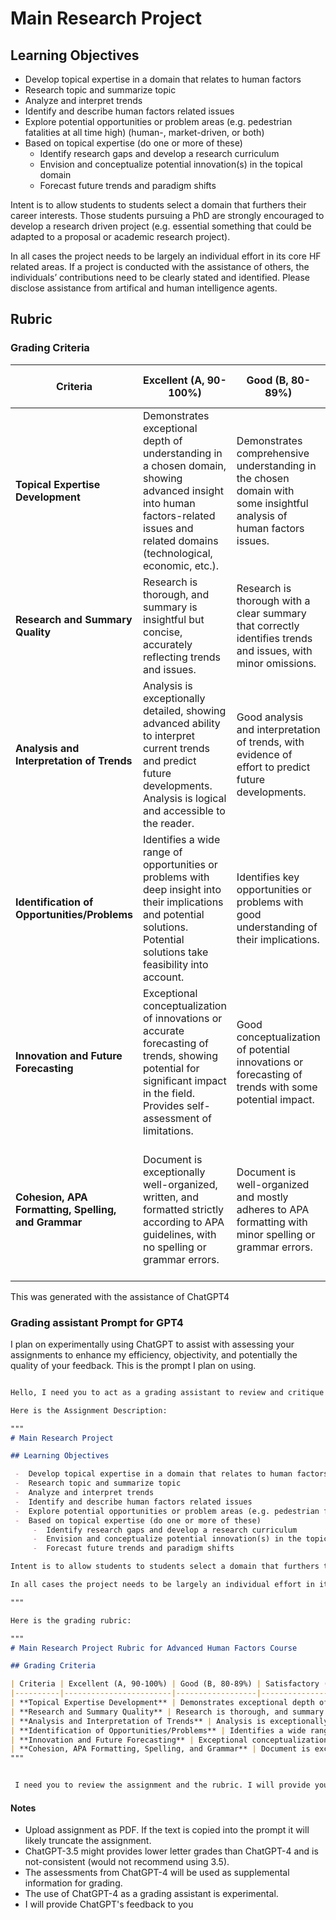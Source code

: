 
# Main Research Project

## Learning Objectives

 -  Develop topical expertise in a domain that relates to human factors
 -  Research topic and summarize topic
 -  Analyze and interpret trends
 -  Identify and describe human factors related issues
 -  Explore potential opportunities or problem areas (e.g. pedestrian fatalities at all time high) (human-, market-driven, or both)
 -  Based on topical expertise (do one or more of these)
     -  Identify research gaps and develop a research curriculum
     -  Envision and conceptualize potential innovation(s) in the topical domain
     -  Forecast future trends and paradigm shifts

Intent is to allow students to students select a domain that furthers their career interests. Those students pursuing a PhD are strongly encouraged to develop a research driven project (e.g. essential something that could be adapted to a proposal or academic research project).

In all cases the project needs to be largely an individual effort in its core HF related areas. If a project is conducted with the assistance of others, the individuals’ contributions need to be clearly stated and identified. Please disclose assistance from artifical and human intelligence agents.


## Rubric

### Grading Criteria

| Criteria | Excellent (A, 90-100%) | Good (B, 80-89%) | Satisfactory (C, 70-79%) | Needs Improvement (D, 60-69%) | Unsatisfactory (F, <60%) |
|----------|------------------------|------------------|--------------------------|-------------------------------|--------------------------|
| **Topical Expertise Development** | Demonstrates exceptional depth of understanding in a chosen domain, showing advanced insight into human factors-related issues and related domains (technological, economic, etc.). | Demonstrates comprehensive understanding in the chosen domain with some insightful analysis of human factors issues. | Shows adequate understanding with a basic analysis of human factors issues in the chosen domain. | Limited understanding of the chosen domain; analysis of human factors issues is superficial. | Fails to demonstrate understanding of the chosen domain and human factors issues. |
| **Research and Summary Quality** | Research is thorough, and summary is insightful but concise, accurately reflecting trends and issues. | Research is thorough with a clear summary that correctly identifies trends and issues, with minor omissions. | Research covers basic necessary aspects with a general summary of trends and issues. | Research and summary are superficial, lacking depth and detail. | Research is inadequate or incorrect; summary fails to accurately represent trends or issues. |
| **Analysis and Interpretation of Trends** | Analysis is exceptionally detailed, showing advanced ability to interpret current trends and predict future developments. Analysis is logical and accessible to the reader. | Good analysis and interpretation of trends, with evidence of effort to predict future developments. | Adequate analysis of current trends with basic predictions of future developments. | Analysis and interpretation are limited; predictions are vague or unfounded. | Fails to analyze or interpret trends accurately; no credible predictions. |
| **Identification of Opportunities/Problems** | Identifies a wide range of opportunities or problems with deep insight into their implications and potential solutions. Potential solutions take feasibility into account. | Identifies key opportunities or problems with good understanding of their implications. | Identifies basic opportunities or problems, but lacks depth in implications or solutions. | Identification of opportunities or problems is limited; lacks clear understanding of implications. | Fails to identify or incorrectly identifies opportunities or problems. |
| **Innovation and Future Forecasting** | Exceptional conceptualization of innovations or accurate forecasting of trends, showing potential for significant impact in the field.  Provides self-assessment of limitations. | Good conceptualization of potential innovations or forecasting of trends with some potential impact. | Adequate suggestions for innovation or basic forecasting of future trends. | Limited or vague suggestions for innovation; forecasts are not well-supported. | Fails to provide valid suggestions for innovation or forecasts future trends. |
| **Cohesion, APA Formatting, Spelling, and Grammar** | Document is exceptionally well-organized, written, and formatted strictly according to APA guidelines, with no spelling or grammar errors. | Document is well-organized and mostly adheres to APA formatting with minor spelling or grammar errors. | Document is organized and attempts to follow APA formatting with noticeable spelling or grammar errors. | Document lacks organization or consistent adherence to APA formatting, with many spelling or grammar errors. | Document is poorly organized and does not adhere to APA formatting, with pervasive spelling and grammar errors. |

This was generated with the assistance of ChatGPT4



### Grading assistant Prompt for GPT4

I plan on experimentally using ChatGPT to assist with assessing your assignments to enhance my efficiency, objectivity, and potentially the quality of your feedback. This is the prompt I plan on using.

```markdown

Hello, I need you to act as a grading assistant to review and critique a graduate level Psychology Advanced Human Factors course assignment.

Here is the Assignment Description:

"""
# Main Research Project

## Learning Objectives

 -  Develop topical expertise in a domain that relates to human factors
 -  Research topic and summarize topic
 -  Analyze and interpret trends
 -  Identify and describe human factors related issues
 -  Explore potential opportunities or problem areas (e.g. pedestrian fatalities at all time high) (human-, market-driven, or both)
 -  Based on topical expertise (do one or more of these)
     -  Identify research gaps and develop a research curriculum
     -  Envision and conceptualize potential innovation(s) in the topical domain
     -  Forecast future trends and paradigm shifts

Intent is to allow students to students select a domain that furthers their career interests. Those students pursuing a PhD are strongly encouraged to develop a research driven project (e.g. essential something that could be adapted to a proposal or academic research project).

In all cases the project needs to be largely an individual effort in its core HF related areas. If a project is conducted with the assistance of others, the individuals’ contributions need to be clearly stated and identified. Please disclose assistance from artifical and human intelligence agents.

"""

Here is the grading rubric:

"""
# Main Research Project Rubric for Advanced Human Factors Course

## Grading Criteria

| Criteria | Excellent (A, 90-100%) | Good (B, 80-89%) | Satisfactory (C, 70-79%) | Needs Improvement (D, 60-69%) | Unsatisfactory (F, <60%) |
|----------|------------------------|------------------|--------------------------|-------------------------------|--------------------------|
| **Topical Expertise Development** | Demonstrates exceptional depth of understanding in a chosen domain, showing advanced insight into human factors-related issues and related domains (technological, economic, etc.). | Demonstrates comprehensive understanding in the chosen domain with some insightful analysis of human factors issues. | Shows adequate understanding with a basic analysis of human factors issues in the chosen domain. | Limited understanding of the chosen domain; analysis of human factors issues is superficial. | Fails to demonstrate understanding of the chosen domain and human factors issues. |
| **Research and Summary Quality** | Research is thorough, and summary is insightful but concise, accurately reflecting trends and issues. | Research is thorough with a clear summary that correctly identifies trends and issues, with minor omissions. | Research covers basic necessary aspects with a general summary of trends and issues. | Research and summary are superficial, lacking depth and detail. | Research is inadequate or incorrect; summary fails to accurately represent trends or issues. |
| **Analysis and Interpretation of Trends** | Analysis is exceptionally detailed, showing advanced ability to interpret current trends and predict future developments. Analysis is logical and accessible to the reader. | Good analysis and interpretation of trends, with evidence of effort to predict future developments. | Adequate analysis of current trends with basic predictions of future developments. | Analysis and interpretation are limited; predictions are vague or unfounded. | Fails to analyze or interpret trends accurately; no credible predictions. |
| **Identification of Opportunities/Problems** | Identifies a wide range of opportunities or problems with deep insight into their implications and potential solutions. Potential solutions take feasibility into account. | Identifies key opportunities or problems with good understanding of their implications. | Identifies basic opportunities or problems, but lacks depth in implications or solutions. | Identification of opportunities or problems is limited; lacks clear understanding of implications. | Fails to identify or incorrectly identifies opportunities or problems. |
| **Innovation and Future Forecasting** | Exceptional conceptualization of innovations or accurate forecasting of trends, showing potential for significant impact in the field.  Provides self-assessment of limitations. | Good conceptualization of potential innovations or forecasting of trends with some potential impact. | Adequate suggestions for innovation or basic forecasting of future trends. | Limited or vague suggestions for innovation; forecasts are not well-supported. | Fails to provide valid suggestions for innovation or forecasts future trends. |
| **Cohesion, APA Formatting, Spelling, and Grammar** | Document is exceptionally well-organized, written, and formatted strictly according to APA guidelines, with no spelling or grammar errors. | Document is well-organized and mostly adheres to APA formatting with minor spelling or grammar errors. | Document is organized and attempts to follow APA formatting with noticeable spelling or grammar errors. | Document lacks organization or consistent adherence to APA formatting, with many spelling or grammar errors. | Document is poorly organized and does not adhere to APA formatting, with pervasive spelling and grammar errors. |
"""


 I need you to review the assignment and the rubric. I will provide you an assignment to review. You will use your expertise of Human Factors Psychology to grade the assignment against the rubic. Please provide a letter grade for each criteria (F, D, C, B-, B, B+, A-, A, A+). Respond with "Ready for assignment" if you understand.

```

#### Notes 

- Upload assignment as PDF. If the text is copied into the prompt it will likely truncate the assignment.
- ChatGPT-3.5 might provides lower letter grades than ChatGPT-4 and is not-consistent (would not recommend using 3.5).
- The assessments from ChatGPT-4 will be used as supplemental information for grading.
- The use of ChatGPT-4 as a grading assistant is experimental.
- I will provide ChatGPT's feedback to you
  
